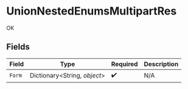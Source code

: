 # UnionNestedEnumsMultipartRes

OK


## Fields

| Field                        | Type                         | Required                     | Description                  |
| ---------------------------- | ---------------------------- | ---------------------------- | ---------------------------- |
| `Form`                       | Dictionary<String, *object*> | :heavy_check_mark:           | N/A                          |
